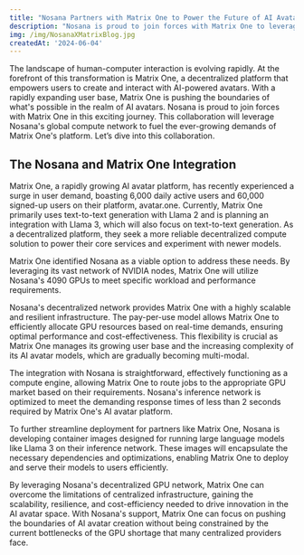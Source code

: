 ```yaml
---
title: "Nosana Partners with Matrix One to Power the Future of AI Avatars"
description: "Nosana is proud to join forces with Matrix One to leverage Nosana's global compute network and fuel the growing demands of Matrix One's platform."
img: /img/NosanaXMatrixBlog.jpg
createdAt: '2024-06-04'
---
```

The landscape of human-computer interaction is evolving rapidly. At the forefront of this transformation is Matrix One, a decentralized platform that empowers users to create and interact with AI-powered avatars. With a rapidly expanding user base, Matrix One is pushing the boundaries of what's possible in the realm of AI avatars.
Nosana is proud to join forces with Matrix One in this exciting journey. This collaboration will leverage Nosana's global compute network to fuel the ever-growing demands of Matrix One's platform.
Let’s dive into this collaboration.

## The Nosana and Matrix One Integration

Matrix One, a rapidly growing AI avatar platform, has recently experienced a surge in user demand, boasting 6,000 daily active users and 60,000 signed-up users on their platform, avatar.one. Currently, Matrix One primarily uses text-to-text generation with Llama 2 and is planning an integration with Llama 3, which will also focus on text-to-text generation. As a decentralized platform, they seek a more reliable decentralized compute solution to power their core services and experiment with newer models.

Matrix One identified Nosana as a viable option to address these needs. By leveraging its vast network of NVIDIA nodes, Matrix One will utilize Nosana's 4090 GPUs to meet specific workload and performance requirements.

Nosana's decentralized network provides Matrix One with a highly scalable and resilient infrastructure. The pay-per-use model allows Matrix One to efficiently allocate GPU resources based on real-time demands, ensuring optimal performance and cost-effectiveness. This flexibility is crucial as Matrix One manages its growing user base and the increasing complexity of its AI avatar models, which are gradually becoming multi-modal.

The integration with Nosana is straightforward, effectively functioning as a compute engine, allowing Matrix One to route jobs to the appropriate GPU market based on their requirements. Nosana's inference network is optimized to meet the demanding response times of less than 2 seconds required by Matrix One's AI avatar platform.

To further streamline deployment for partners like Matrix One, Nosana is developing container images designed for running large language models like Llama 3 on their inference network. These images will encapsulate the necessary dependencies and optimizations, enabling Matrix One to deploy and serve their models to users efficiently.

By leveraging Nosana's decentralized GPU network, Matrix One can overcome the limitations of centralized infrastructure, gaining the scalability, resilience, and cost-efficiency needed to drive innovation in the AI avatar space. With Nosana's support, Matrix One can focus on pushing the boundaries of AI avatar creation without being constrained by the current bottlenecks of the GPU shortage that many centralized providers face.
